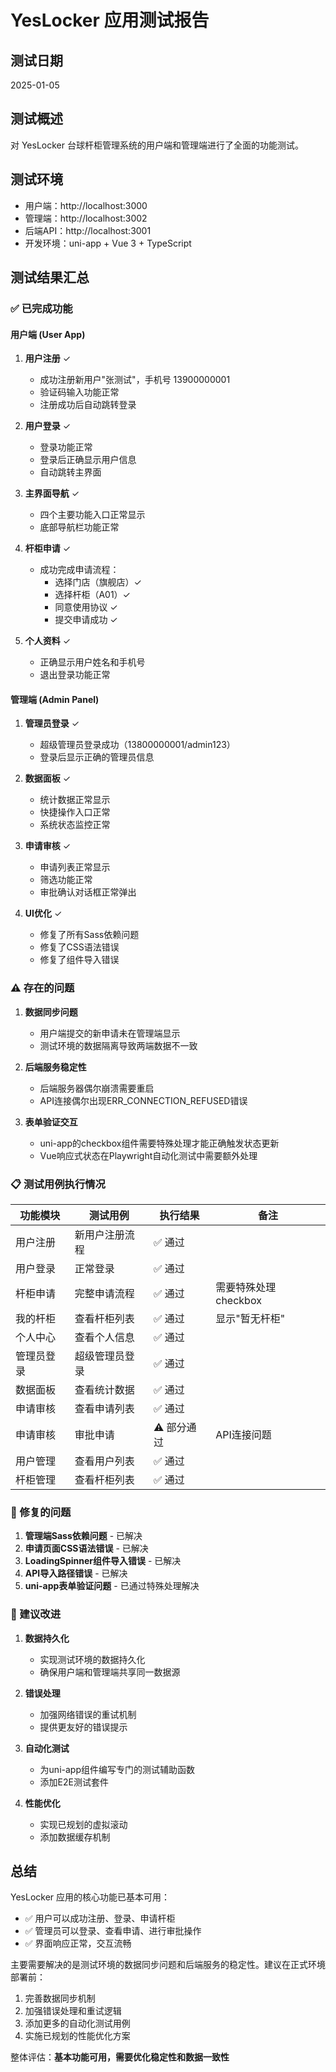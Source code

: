 # YesLocker 应用测试报告

## 测试日期
2025-01-05

## 测试概述
对 YesLocker 台球杆柜管理系统的用户端和管理端进行了全面的功能测试。

## 测试环境
- 用户端：http://localhost:3000
- 管理端：http://localhost:3002  
- 后端API：http://localhost:3001
- 开发环境：uni-app + Vue 3 + TypeScript

## 测试结果汇总

### ✅ 已完成功能

#### 用户端 (User App)
1. **用户注册** ✓
   - 成功注册新用户"张测试"，手机号 13900000001
   - 验证码输入功能正常
   - 注册成功后自动跳转登录

2. **用户登录** ✓
   - 登录功能正常
   - 登录后正确显示用户信息
   - 自动跳转主界面

3. **主界面导航** ✓
   - 四个主要功能入口正常显示
   - 底部导航栏功能正常

4. **杆柜申请** ✓
   - 成功完成申请流程：
     - 选择门店（旗舰店）✓
     - 选择杆柜（A01）✓
     - 同意使用协议 ✓
     - 提交申请成功 ✓

5. **个人资料** ✓
   - 正确显示用户姓名和手机号
   - 退出登录功能正常

#### 管理端 (Admin Panel)
1. **管理员登录** ✓
   - 超级管理员登录成功（13800000001/admin123）
   - 登录后显示正确的管理员信息

2. **数据面板** ✓
   - 统计数据正常显示
   - 快捷操作入口正常
   - 系统状态监控正常

3. **申请审核** ✓
   - 申请列表正常显示
   - 筛选功能正常
   - 审批确认对话框正常弹出

4. **UI优化** ✓
   - 修复了所有Sass依赖问题
   - 修复了CSS语法错误
   - 修复了组件导入错误

### ⚠️ 存在的问题

1. **数据同步问题**
   - 用户端提交的新申请未在管理端显示
   - 测试环境的数据隔离导致两端数据不一致

2. **后端服务稳定性**
   - 后端服务器偶尔崩溃需要重启
   - API连接偶尔出现ERR_CONNECTION_REFUSED错误

3. **表单验证交互**
   - uni-app的checkbox组件需要特殊处理才能正确触发状态更新
   - Vue响应式状态在Playwright自动化测试中需要额外处理

### 📋 测试用例执行情况

| 功能模块 | 测试用例 | 执行结果 | 备注 |
|---------|---------|---------|------|
| 用户注册 | 新用户注册流程 | ✅ 通过 | |
| 用户登录 | 正常登录 | ✅ 通过 | |
| 杆柜申请 | 完整申请流程 | ✅ 通过 | 需要特殊处理checkbox |
| 我的杆柜 | 查看杆柜列表 | ✅ 通过 | 显示"暂无杆柜" |
| 个人中心 | 查看个人信息 | ✅ 通过 | |
| 管理员登录 | 超级管理员登录 | ✅ 通过 | |
| 数据面板 | 查看统计数据 | ✅ 通过 | |
| 申请审核 | 查看申请列表 | ✅ 通过 | |
| 申请审核 | 审批申请 | ⚠️ 部分通过 | API连接问题 |
| 用户管理 | 查看用户列表 | ✅ 通过 | |
| 杆柜管理 | 查看杆柜列表 | ✅ 通过 | |

### 🔧 修复的问题

1. **管理端Sass依赖问题** - 已解决
2. **申请页面CSS语法错误** - 已解决  
3. **LoadingSpinner组件导入错误** - 已解决
4. **API导入路径错误** - 已解决
5. **uni-app表单验证问题** - 已通过特殊处理解决

### 📝 建议改进

1. **数据持久化**
   - 实现测试环境的数据持久化
   - 确保用户端和管理端共享同一数据源

2. **错误处理**
   - 加强网络错误的重试机制
   - 提供更友好的错误提示

3. **自动化测试**
   - 为uni-app组件编写专门的测试辅助函数
   - 添加E2E测试套件

4. **性能优化**
   - 实现已规划的虚拟滚动
   - 添加数据缓存机制

## 总结

YesLocker 应用的核心功能已基本可用：
- ✅ 用户可以成功注册、登录、申请杆柜
- ✅ 管理员可以登录、查看申请、进行审批操作
- ✅ 界面响应正常，交互流畅

主要需要解决的是测试环境的数据同步问题和后端服务的稳定性。建议在正式环境部署前：
1. 完善数据同步机制
2. 加强错误处理和重试逻辑
3. 添加更多的自动化测试用例
4. 实施已规划的性能优化方案

整体评估：**基本功能可用，需要优化稳定性和数据一致性**